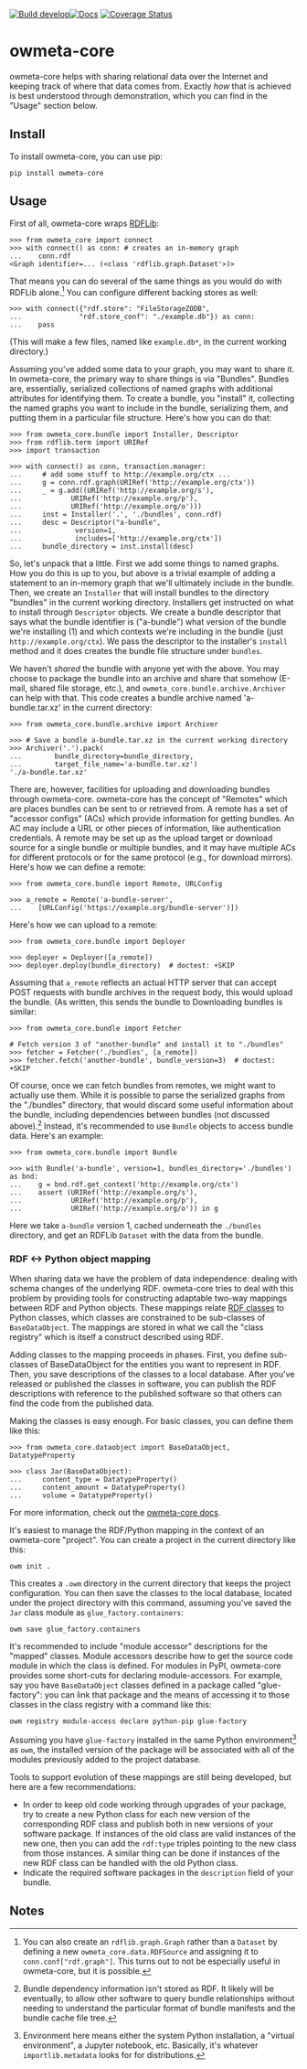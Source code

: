 [![Build develop](https://github.com/openworm/owmeta-core/actions/workflows/scheduled-dev-build.yml/badge.svg)](https://github.com/openworm/owmeta-core/actions/workflows/scheduled-dev-build.yml)[![Docs](https://readthedocs.org/projects/owmeta-core/badge/?version=latest)](https://owmeta-core.readthedocs.io/en/latest)
[![Coverage Status](https://coveralls.io/repos/github/openworm/owmeta-core/badge.svg?branch=develop)](https://coveralls.io/github/openworm/owmeta-core?branch=develop)

owmeta-core
===========
owmeta-core helps with sharing relational data over the Internet and keeping
track of where that data comes from. Exactly *how* that is achieved is best
understood through demonstration, which you can find in the "Usage" section
below.

Install
-------
To install owmeta-core, you can use pip:

    pip install owmeta-core

Usage
-----
First of all, owmeta-core wraps [RDFLib][rdflib]:

    >>> from owmeta_core import connect
    >>> with connect() as conn: # creates an in-memory graph
    ...    conn.rdf
    <Graph identifier=... (<class 'rdflib.graph.Dataset'>)>

That means you can do several of the same things as you would do with RDFLib
alone.[^1] You can configure different backing stores as well:

    >>> with connect({"rdf.store": "FileStorageZODB",
    ...              "rdf.store_conf": "./example.db"}) as conn:
    ...    pass

(This will make a few files, named like `example.db*`, in the current working
directory.)

Assuming you've added some data to your graph, you may want to share it. In
owmeta-core, the primary way to share things is via "Bundles". Bundles are,
essentially, serialized collections of named graphs with additional attributes
for identifying them. To create a bundle, you "install" it, collecting the
named graphs you want to include in the bundle, serializing them, and putting
them in a particular file structure. Here's how you can do that:

    >>> from owmeta_core.bundle import Installer, Descriptor
    >>> from rdflib.term import URIRef
    >>> import transaction

    >>> with connect() as conn, transaction.manager:
    ...     # add some stuff to http://example.org/ctx ...
    ...     g = conn.rdf.graph(URIRef('http://example.org/ctx'))
    ...     _ = g.add((URIRef('http://example.org/s'),
    ...            URIRef('http://example.org/p'),
    ...            URIRef('http://example.org/o')))
    ...     inst = Installer('.', './bundles', conn.rdf)
    ...     desc = Descriptor("a-bundle",
    ...             version=1,
    ...             includes=['http://example.org/ctx'])
    ...     bundle_directory = inst.install(desc)

So, let's unpack that a little. First we add some things to named graphs. How
you do this is up to you, but above is a trivial example of adding a statement
to an in-memory graph that we'll ultimately include in the bundle. Then, we
create an `Installer` that will install bundles to the directory "bundles" in
the current working directory. Installers get instructed on what to install
through `Descriptor` objects. We create a bundle descriptor that says what the
bundle identifier is ("a-bundle") what version of the bundle we're installing
(1) and which contexts we're including in the bundle (just
`http://example.org/ctx`).  We pass the descriptor to the installer's `install`
method and it does creates the bundle file structure under `bundles`.

We haven't *shared* the bundle with anyone yet with the above. You may choose
to package the bundle into an archive and share that somehow (E-mail, shared
file storage, etc.), and `owmeta_core.bundle.archive.Archiver` can help with
that. This code creates a bundle archive named 'a-bundle.tar.xz' in the current
directory:

    >>> from owmeta_core.bundle.archive import Archiver

    >>> # Save a bundle a-bundle.tar.xz in the current working directory
    >>> Archiver('.').pack(
    ...        bundle_directory=bundle_directory,
    ...        target_file_name='a-bundle.tar.xz')
    './a-bundle.tar.xz'

There are, however, facilities for uploading and downloading bundles through
owmeta-core. owmeta-core has the concept of "Remotes" which are places bundles
can be sent to or retrieved from. A remote has a set of "accessor configs"
(ACs) which provide information for getting bundles. An AC may include a URL
or other pieces of information, like authentication credentials. A remote may
be set up as the upload target or download source for a single bundle or
multiple bundles, and it may have multiple ACs for different protocols or for
the same protocol (e.g., for download mirrors). Here's how we can define a
remote:

    >>> from owmeta_core.bundle import Remote, URLConfig

    >>> a_remote = Remote('a-bundle-server',
    ...    [URLConfig('https://example.org/bundle-server')])

Here's how we can upload to a remote:

    >>> from owmeta_core.bundle import Deployer

    >>> deployer = Deployer([a_remote])
    >>> deployer.deploy(bundle_directory)  # doctest: +SKIP

Assuming that `a_remote` reflects an actual HTTP server that can accept POST
requests with bundle archives in the request body, this would upload the
bundle. (As written, this sends the bundle to Downloading bundles is similar:

    >>> from owmeta_core.bundle import Fetcher

    # Fetch version 3 of "another-bundle" and install it to "./bundles"
    >>> fetcher = Fetcher('./bundles', [a_remote])
    >>> fetcher.fetch('another-bundle', bundle_version=3)  # doctest: +SKIP

Of course, once we can fetch bundles from remotes, we might want to actually
use them. While it is possible to parse the serialized graphs from the
"./bundles" directory, that would discard some useful information about the
bundle, including dependencies between bundles (not discussed above).[^2]
Instead, it's recommended to use `Bundle` objects to access bundle data. Here's
an example:

    >>> from owmeta_core.bundle import Bundle

    >>> with Bundle('a-bundle', version=1, bundles_directory='./bundles') as bnd:
    ...    g = bnd.rdf.get_context('http://example.org/ctx')
    ...    assert (URIRef('http://example.org/s'),
    ...            URIRef('http://example.org/p'),
    ...            URIRef('http://example.org/o')) in g


Here we take `a-bundle` version 1, cached underneath the `./bundles` directory,
and get an RDFLib `Dataset` with the data from the bundle.

[rdflib]: https://rdflib.readthedocs.io/en/stable/

### RDF <-> Python object mapping

When sharing data we have the problem of data independence: dealing with schema
changes of the underlying RDF. owmeta-core tries to deal with this problem by
providing tools for constructing adaptable two-way mappings between RDF and
Python objects. These mappings relate [RDF classes][rdf_class] to Python
classes, which classes are constrained to be sub-classes of `BaseDataObject`.
The mappings are stored in what we call the "class registry" which is itself a
construct described using RDF.

Adding classes to the mapping proceeds in phases. First, you define sub-classes
of BaseDataObject for the entities you want to represent in RDF. Then, you save
descriptions of the classes to a local database. After you've released or
published the classes in software, you can publish the RDF descriptions with
reference to the published software so that others can find the code from the
published data.

Making the classes is easy enough. For basic classes, you can define them like
this:

    >>> from owmeta_core.dataobject import BaseDataObject, DatatypeProperty

    >>> class Jar(BaseDataObject):
    ...     content_type = DatatypeProperty()
    ...     content_amount = DatatypeProperty()
    ...     volume = DatatypeProperty()

For more information, check out the [owmeta-core docs][owcdocs].

[owcdocs]: https://owmeta-core.readthedocs.io/en/latest/making_dataObjects.html

<!-- TODO: Make it easier to save classes without a project -->
It's easiest to manage the RDF/Python mapping in the context of an owmeta-core
"project".  You can create a project in the current directory like this:

    owm init .

This creates a `.owm` directory in the current directory that keeps the project
configuration. You can then save the classes to the local database, located
under the project directory with this command, assuming you've saved the `Jar`
class module as `glue_factory.containers`:

    owm save glue_factory.containers

It's recommended to include "module accessor" descriptions for the "mapped"
classes. Module accessors describe how to get the source code module in which
the class is defined. For modules in PyPI, owmeta-core provides some short-cuts
for declaring module-accessors. For example, say you have `BaseDataObject`
classes defined in a package called "glue-factory": you can link that package
and the means of accessing it to those classes in the class registry with a
command like this:

    owm registry module-access declare python-pip glue-factory

Assuming you have `glue-factory` installed in the same Python environment[^3] as
`owm`, the installed version of the package will be associated with all of the
modules previously added to the project database.

Tools to support evolution of these mappings are still being developed, but
here are a few recommendations:

 - In order to keep old code working through upgrades of your package, try to
   create a new Python class for each new version of the corresponding RDF
   class and publish both in new versions of your software package. If
   instances of the old class are valid instances of the new one, then you can
   add the `rdf:type` triples pointing to the new class from those instances. A
   similar thing can be done if instances of the new RDF class can be handled
   with the old Python class.
 - Indicate the required software packages in the `description` field of your
   bundle.

[rdf_class]: https://www.w3.org/TR/rdf-schema/#ch_classes


Notes
-----
[^1]: You can also create an `rdflib.graph.Graph` rather than a `Dataset` by
   defining a new `owmeta_core.data.RDFSource` and assigning it to
   `conn.conf["rdf.graph"]`. This turns out to not be especially useful in
   owmeta-core, but it is possible.
[^2]: Bundle dependency information isn't stored as RDF. It likely will be
   eventually, to allow other software to query bundle relationships without
   needing to understand the particular format of bundle manifests and the
   bundle cache file tree.
[^3]: Environment here means either the system Python installation, a "virtual
   environment", a Jupyter notebook, etc. Basically, it's whatever
   `importlib.metadata` looks for for distributions.
